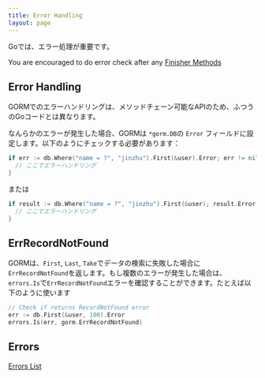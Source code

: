 ```yaml
---
title: Error Handling
layout: page
---
```


Goでは、エラー処理が重要です。

You are encouraged to do error check after any [Finisher Methods](method_chaining.html#finisher_method)

## Error Handling

GORMでのエラーハンドリングは、メソッドチェーン可能なAPIのため、ふつうのGoコードとは異なります。

なんらかのエラーが発生した場合、GORMは `*gorm.DB`の `Error` フィールドに設定します。以下のようにチェックする必要があります：

```go
if err := db.Where("name = ?", "jinzhu").First(&user).Error; err != nil {
  // ここでエラーハンドリング
}
```

または

```go
if result := db.Where("name = ?", "jinzhu").First(&user); result.Error != nil {
  // ここでエラーハンドリング
}
```

## ErrRecordNotFound

GORMは、`First`, `Last`, `Take`でデータの検索に失敗した場合に`ErrRecordNotFound`を返します。もし複数のエラーが発生した場合は、`errors.Is`で`ErrRecordNotFound`エラーを確認することができます。たとえば以下のように使います

```go
// Check if returns RecordNotFound error
err := db.First(&user, 100).Error
errors.Is(err, gorm.ErrRecordNotFound)
```

## Errors

[Errors List](https://github.com/go-gorm/gorm/blob/master/errors.go)
